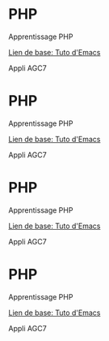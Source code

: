 # PHP
Apprentissage PHP

[Lien de base: Tuto d'Emacs](https://apprendre-php.com/tutoriels.html)

Appli AGC7
# PHP
Apprentissage PHP

[Lien de base: Tuto d'Emacs](https://apprendre-php.com/tutoriels.html)

Appli AGC7
# PHP
Apprentissage PHP

[Lien de base: Tuto d'Emacs](https://apprendre-php.com/tutoriels.html)

Appli AGC7
# PHP
Apprentissage PHP

[Lien de base: Tuto d'Emacs](https://apprendre-php.com/tutoriels.html)

Appli AGC7
